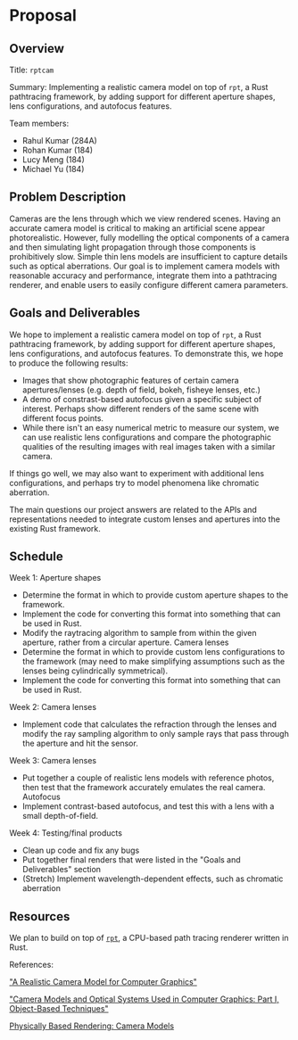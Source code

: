 # Proposal

## Overview

Title: `rptcam`

Summary: Implementing a realistic camera model on top of `rpt`, a Rust pathtracing framework, by adding support
for different aperture shapes, lens configurations, and autofocus features.

Team members:
* Rahul Kumar (284A)
* Rohan Kumar (184)
* Lucy Meng (184)
* Michael Yu (184)

## Problem Description

Cameras are the lens through which we view rendered scenes.
Having an accurate camera model is critical to making an artificial scene appear photorealistic.
However, fully modelling the optical components of a camera and then simulating light propagation
through those components is prohibitively slow.
Simple thin lens models are insufficient to capture details such as optical aberrations.
Our goal is to implement camera models with reasonable accuracy and performance,
integrate them into a pathtracing renderer, and enable users to easily configure different camera parameters.

## Goals and Deliverables

We hope to implement a realistic camera model on top of `rpt`, a Rust pathtracing framework, by adding support
for different aperture shapes, lens configurations, and autofocus features. To demonstrate this, we hope to
produce the following results:
- Images that show photographic features of certain camera apertures/lenses (e.g. depth of field, bokeh, fisheye lenses, etc.)
- A demo of constrast-based autofocus given a specific subject of interest. Perhaps show different renders of the same scene with different focus points.
- While there isn't an easy numerical metric to measure our system, we can use realistic lens configurations and compare the photographic qualities of the resulting images
    with real images taken with a similar camera.

If things go well, we may also want to experiment with additional lens configurations, and perhaps try to model phenomena like chromatic aberration.

The main questions our project answers are related to the APIs and representations needed to integrate custom lenses and apertures into the existing Rust framework.

## Schedule

Week 1:
Aperture shapes
- Determine the format in which to provide custom aperture shapes to the framework.
- Implement the code for converting this format into something that can be used in Rust.
- Modify the raytracing algorithm to sample from within the given aperture, rather from a circular aperture.
Camera lenses
- Determine the format in which to provide custom lens configurations to the framework (may need to make simplifying assumptions such as the lenses being cylindrically symmetrical).
- Implement the code for converting this format into something that can be used in Rust.

Week 2:
Camera lenses
- Implement code that calculates the refraction through the lenses and modify the ray sampling algorithm to only sample rays that pass through the aperture and hit the sensor.

Week 3:
Camera lenses
- Put together a couple of realistic lens models with reference photos, then test that the framework accurately emulates the real camera.
Autofocus
- Implement contrast-based autofocus, and test this with a lens with a small depth-of-field.

Week 4:
Testing/final products
- Clean up code and fix any bugs
- Put together final renders that were listed in the "Goals and Deliverables" section
- (Stretch) Implement wavelength-dependent effects, such as chromatic aberration

## Resources

We plan to build on top of [`rpt`](https://github.com/ekzhang/rpt), a CPU-based path tracing renderer written in Rust.

References:

["A Realistic Camera Model for Computer Graphics"](https://www.cs.utexas.edu/~fussell/courses/cs395t/lens.pdf)

["Camera Models and Optical Systems Used in Computer Graphics: Part I, Object-Based Techniques"](https://people.eecs.berkeley.edu/~barsky/VisRendPapers/survey1.pdf)

[Physically Based Rendering: Camera Models](https://www.pbr-book.org/3ed-2018/Camera_Models)
